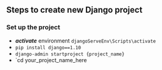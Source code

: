 ## Steps to create new Django project
### Set up the project
* ___activate___ environment `djangoServeEnv\Scripts\activate`
* `pip install django==1.10`
* `django-admin startproject {project_name}`
* `cd your_project_name_here
<!--stackedit_data:
eyJoaXN0b3J5IjpbLTM0NDg1MDM3N119
-->